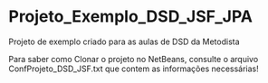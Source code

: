 # Projeto_Exemplo_DSD_JSF_JPA
Projeto de exemplo criado para as aulas de DSD da Metodista

Para saber como Clonar o projeto no NetBeans, consulte o arquivo ConfProjeto_DSD_JSF.txt que contem as informações necessárias!
